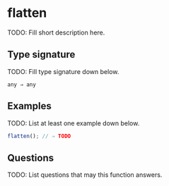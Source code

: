 # flatten

TODO: Fill short description here.

## Type signature

TODO: Fill type signature down below.

```
any ⇒ any
```

## Examples

TODO: List at least one example down below.

```javascript
flatten(); // ⇒ TODO
```

## Questions

TODO: List questions that may this function answers.

